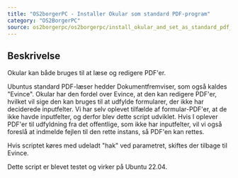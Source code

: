 ```yaml
---
title: "OS2borgerPC - Installer Okular som standard PDF-program"
category: "OS2BorgerPC"
source: os2borgerpc/os2borgerpc/install_okular_and_set_as_standard_pdf_reader.sh
---
```


## Beskrivelse
Okular kan både bruges til at læse og redigere PDF'er.

Ubuntus standard PDF-læser hedder Dokumentfremviser, som også kaldes "Evince". 
Okular har den fordel over Evince, at den kan redigere PDF'er, hvilket vil sige den kan bruges til at udfylde formularer, der ikke har deciderede inputfelter.
Vi har selv oplevet tilfælde af formular-PDF'er, at de ikke havde inputfelter, og derfor blev dette script udviklet. 
Hvis I oplever PDF'er til udfyldning fra det offentlige, som ikke har inputfelter, vil vi også foreslå at indmelde fejlen til den rette instans, så PDF'en kan rettes.

Hvis scriptet køres med udeladt "hak" ved parametret, skiftes der tilbage til Evince.

Dette script er blevet testet og virker på Ubuntu 22.04.
